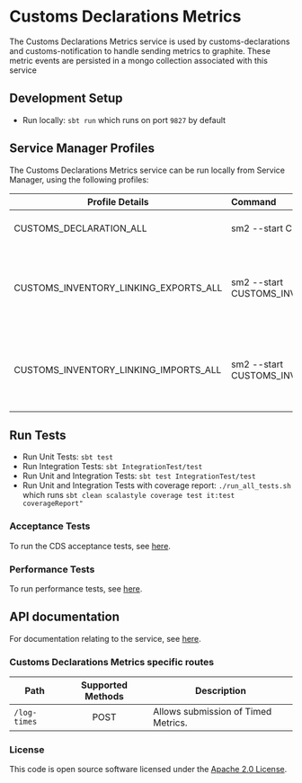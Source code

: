 
# Customs Declarations Metrics

The Customs Declarations Metrics service is used by customs-declarations and customs-notification to handle sending metrics to graphite. These metric events are persisted in a mongo collection associated with this service


## Development Setup
- Run locally: `sbt run` which runs on port `9827` by default

##  Service Manager Profiles
The Customs Declarations Metrics service can be run locally from Service Manager, using the following profiles:

| Profile Details                       | Command                                                           | Description                                                    |
|---------------------------------------|:------------------------------------------------------------------|----------------------------------------------------------------|
| CUSTOMS_DECLARATION_ALL               | sm2 --start CUSTOMS_DECLARATION_ALL                               | To run all CDS applications.                                   |
| CUSTOMS_INVENTORY_LINKING_EXPORTS_ALL | sm2 --start CUSTOMS_INVENTORY_LINKING_EXPORTS_ALL                 | To run all CDS Inventory Linking Exports related applications. |
| CUSTOMS_INVENTORY_LINKING_IMPORTS_ALL | sm2 --start CUSTOMS_INVENTORY_LINKING_IMPORTS_ALL                 | To run all CDS Inventory Linking Imports related applications. |


## Run Tests
- Run Unit Tests: `sbt test`
- Run Integration Tests: `sbt IntegrationTest/test`
- Run Unit and Integration Tests: `sbt test IntegrationTest/test`
- Run Unit and Integration Tests with coverage report: `./run_all_tests.sh`<br/> which runs `sbt clean scalastyle coverage test it:test coverageReport"`

### Acceptance Tests
To run the CDS acceptance tests, see [here](https://github.com/hmrc/customs-automation-test).

### Performance Tests
To run performance tests, see [here](https://github.com/hmrc/customs-declaration-performance-test).


## API documentation
For documentation relating to the service, see [here](https://developer.service.hmrc.gov.uk/guides/customs-declarations-end-to-end-service-guide/).


### Customs Declarations Metrics specific routes

| Path         | Supported Methods | Description                         |
|--------------|:-----------------:|-------------------------------------|
| `/log-times` |       POST        | Allows submission of Timed Metrics. |



### License

This code is open source software licensed under the [Apache 2.0 License]("http://www.apache.org/licenses/LICENSE-2.0.html").

   